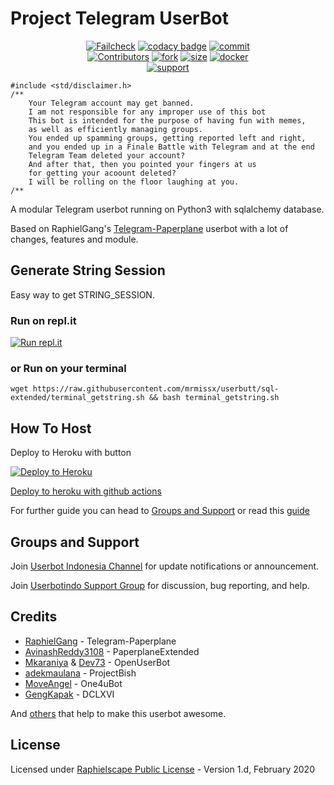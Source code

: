 # Project Telegram UserBot

<p align="center">
    <a href="https://github.com/mrmissx/UserButt/actions?query=workflow%3AFailCheck" > <img src="https://img.shields.io/github/workflow/status/mrmissx/userbutt/FailCheck/sql-extended?style=for-the-badge&logo=github-actions&logoColor=white" alt="Failcheck" /></a>
    <a href="https://www.codacy.com/manual/mrmissx/UserButt?utm_source=github.com&utm_medium=referral&utm_content=mrmissx/UserButt&utm_campaign=Badge_Grade"><img src="https://img.shields.io/codacy/grade/c460544d68334a51b84c83ce8d3a1e98?style=for-the-badge&logo=codacy" alt="codacy badge" /></a>
    <a href="https://github.com/mrmissx/UserButt/commits/sql-extended"><img src="https://img.shields.io/github/last-commit/mrmissx/userbutt/sql-extended?style=for-the-badge&logo=github" alt="commit" /></a></br>
    <a href="https://github.com/mrmissx/UserButt/graphs/contributors"><img src="https://img.shields.io/github/contributors-anon/mrmissx/userbutt?style=for-the-badge&logo=github" alt="Contributors" /></a>
    <a href="https://github.com/mrmissx/UserButt/network/members"><img src="https://img.shields.io/github/forks/mrmissx/Userbutt?label=Fork&style=for-the-badge&logo=github" alt="fork" /></a>
    <a href="https://github.com/mrmissx/UserButt"><img src="https://img.shields.io/github/repo-size/mrmissx/userbutt?style=for-the-badge&logo=github" alt="size" /></a>
    <a href="https://hub.docker.com/r/mrmiss/userbutt"> <img src="https://img.shields.io/docker/image-size/mrmiss/userbutt/latest?color=red&label=Docker%20Size&style=for-the-badge&logo=docker&logoColor=white" alt="docker" /></a></br>
    <a href="https://t.me/userbotindo"> <img src="https://img.shields.io/badge/telegram-Support_Group-blue?style=social&logo=telegram" alt="support" /></a>
</p>

```
#include <std/disclaimer.h>
/**
    Your Telegram account may get banned.
    I am not responsible for any improper use of this bot
    This bot is intended for the purpose of having fun with memes,
    as well as efficiently managing groups.
    You ended up spamming groups, getting reported left and right,
    and you ended up in a Finale Battle with Telegram and at the end
    Telegram Team deleted your account?
    And after that, then you pointed your fingers at us
    for getting your acoount deleted?
    I will be rolling on the floor laughing at you.
/**
```

A modular Telegram userbot running on Python3 with sqlalchemy database.

Based on RaphielGang's [Telegram-Paperplane](https://github.com/RaphielGang/Telegram-Paperplane) userbot with a lot of changes, features and module.

## Generate String Session

Easy way to get STRING_SESSION.

### Run on repl.it

[![Run repl.it](https://img.shields.io/badge/run-string__session.py-blue?style=for-the-badge&logo=repl.it)](https://replit.com/@KeselekPermen/UserButt)

### or Run on your terminal

```
wget https://raw.githubusercontent.com/mrmissx/userbutt/sql-extended/terminal_getstring.sh && bash terminal_getstring.sh
```

## How To Host

Deploy to Heroku with button

<p><a href="https://heroku.com/deploy?template=https://github.com/mrmissx/UserButt/tree/sql-extended"> <img src="https://www.herokucdn.com/deploy/button.svg" alt="Deploy to Heroku" target="_blank" /></a></p>

[Deploy to heroku with github actions](https://github.com/mrmissx/UserButt/blob/sql-extended/helper.md)

For further guide you can head to [Groups and Support](https://github.com/mrmissx/UserButt#Groups-and-support) or read this [guide](https://telegra.ph/Host-a-Telegram-Userbot-05-07)

## Groups and Support

Join [Userbot Indonesia Channel](https://t.me/userbotindocloud) for update notifications or announcement.

Join [Userbotindo Support Group](https://t.me/userbotin) for discussion, bug reporting, and help.

## Credits

* [RaphielGang](https://github.com/RaphielGang) - Telegram-Paperplane
* [AvinashReddy3108](https://github.com/AvinashReddy3108) - PaperplaneExtended
* [Mkaraniya](https://github.com/mkaraniya) & [Dev73](https://github.com/Devp73) - OpenUserBot
* [adekmaulana](https://github.com/adekmaulana) - ProjectBish
* [MoveAngel](https://github.com/MoveAngel) - One4uBot
* [GengKapak](https://github.com/GengKapak) - DCLXVI

And [others](https://github.com/mrmissx/UserButt/graphs/contributors) that help to make this userbot awesome.

## License

Licensed under [Raphielscape Public License](https://github.com/mrmissx/UserButt/blob/sql-extended/LICENSE) - Version 1.d, February 2020
